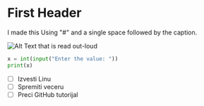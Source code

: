 # First Header
I made this Using "#" and a single space followed by the caption.

![Alt Text that is read out-loud]()

```Python
x = int(input("Enter the value: "))
print(x)
```
- [ ] Izvesti Linu
- [ ] Spremiti veceru
- [ ] Preci GitHub tutorijal
